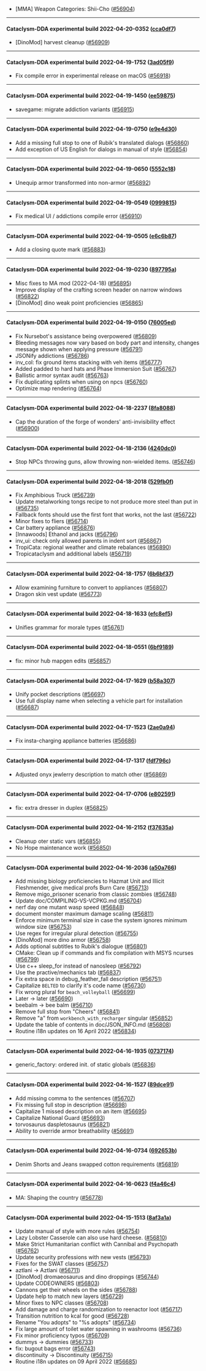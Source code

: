 * [MMA] Weapon Categories: Shii-Cho ([#56904](https://github.com/CleverRaven/Cataclysm-DDA/pull/56904))

---

#### Cataclysm-DDA experimental build 2022-04-20-0352 ([cca0df7](https://github.com/CleverRaven/Cataclysm-DDA/releases/tag/cdda-experimental-2022-04-20-0352))

* [DinoMod] harvest cleanup ([#56909](https://github.com/CleverRaven/Cataclysm-DDA/pull/56909))

---

#### Cataclysm-DDA experimental build 2022-04-19-1752 ([3ad05f9](https://github.com/CleverRaven/Cataclysm-DDA/releases/tag/cdda-experimental-2022-04-19-1752))

* Fix compile error in experimental release on macOS ([#56918](https://github.com/CleverRaven/Cataclysm-DDA/pull/56918))

---

#### Cataclysm-DDA experimental build 2022-04-19-1450 ([ee59875](https://github.com/CleverRaven/Cataclysm-DDA/releases/tag/cdda-experimental-2022-04-19-1450))

* savegame: migrate addiction variants ([#56915](https://github.com/CleverRaven/Cataclysm-DDA/pull/56915))

---

#### Cataclysm-DDA experimental build 2022-04-19-0750 ([e9e4d30](https://github.com/CleverRaven/Cataclysm-DDA/releases/tag/cdda-experimental-2022-04-19-0750))

* Add a missing full stop to one of Rubik's translated dialogs ([#56860](https://github.com/CleverRaven/Cataclysm-DDA/pull/56860))
* Add exception of US English for dialogs in manual of style ([#56854](https://github.com/CleverRaven/Cataclysm-DDA/pull/56854))

---

#### Cataclysm-DDA experimental build 2022-04-19-0650 ([5552c18](https://github.com/CleverRaven/Cataclysm-DDA/releases/tag/cdda-experimental-2022-04-19-0650))

* Unequip armor transformed into non-armor ([#56892](https://github.com/CleverRaven/Cataclysm-DDA/pull/56892))

---

#### Cataclysm-DDA experimental build 2022-04-19-0549 ([0999815](https://github.com/CleverRaven/Cataclysm-DDA/releases/tag/cdda-experimental-2022-04-19-0549))

* Fix medical UI / addictions compile error ([#56910](https://github.com/CleverRaven/Cataclysm-DDA/pull/56910))

---

#### Cataclysm-DDA experimental build 2022-04-19-0505 ([e6c6b87](https://github.com/CleverRaven/Cataclysm-DDA/releases/tag/cdda-experimental-2022-04-19-0505))

* Add a closing quote mark ([#56883](https://github.com/CleverRaven/Cataclysm-DDA/pull/56883))

---

#### Cataclysm-DDA experimental build 2022-04-19-0230 ([897795a](https://github.com/CleverRaven/Cataclysm-DDA/releases/tag/cdda-experimental-2022-04-19-0230))

* Misc fixes to MA mod (2022-04-18) ([#56895](https://github.com/CleverRaven/Cataclysm-DDA/pull/56895))
* Improve display of the crafting screen header on narrow windows ([#56822](https://github.com/CleverRaven/Cataclysm-DDA/pull/56822))
* [DinoMod] dino weak point proficiencies ([#56865](https://github.com/CleverRaven/Cataclysm-DDA/pull/56865))

---

#### Cataclysm-DDA experimental build 2022-04-19-0150 ([76005ed](https://github.com/CleverRaven/Cataclysm-DDA/releases/tag/cdda-experimental-2022-04-19-0150))

* Fix Nursebot's assistance being overpowered ([#56809](https://github.com/CleverRaven/Cataclysm-DDA/pull/56809))
* Bleeding messages now vary based on body part and intensity, changes message shown when applying pressure ([#56791](https://github.com/CleverRaven/Cataclysm-DDA/pull/56791))
* JSONify addictions ([#56786](https://github.com/CleverRaven/Cataclysm-DDA/pull/56786))
* inv_col: fix ground items stacking with veh items ([#56777](https://github.com/CleverRaven/Cataclysm-DDA/pull/56777))
* Added padded to hard hats and Phase Immersion Suit ([#56767](https://github.com/CleverRaven/Cataclysm-DDA/pull/56767))
* Ballistic armor syntax audit ([#56763](https://github.com/CleverRaven/Cataclysm-DDA/pull/56763))
* Fix duplicating splints when using on npcs ([#56760](https://github.com/CleverRaven/Cataclysm-DDA/pull/56760))
* Optimize map rendering ([#56764](https://github.com/CleverRaven/Cataclysm-DDA/pull/56764))

---

#### Cataclysm-DDA experimental build 2022-04-18-2237 ([8fa8088](https://github.com/CleverRaven/Cataclysm-DDA/releases/tag/cdda-experimental-2022-04-18-2237))

* Cap the duration of the forge of wonders' anti-invisibility effect ([#56900](https://github.com/CleverRaven/Cataclysm-DDA/pull/56900))

---

#### Cataclysm-DDA experimental build 2022-04-18-2136 ([4240dc0](https://github.com/CleverRaven/Cataclysm-DDA/releases/tag/cdda-experimental-2022-04-18-2136))

* Stop NPCs throwing guns, allow throwing non-wielded items. ([#56746](https://github.com/CleverRaven/Cataclysm-DDA/pull/56746))

---

#### Cataclysm-DDA experimental build 2022-04-18-2018 ([529fb0f](https://github.com/CleverRaven/Cataclysm-DDA/releases/tag/cdda-experimental-2022-04-18-2018))

* Fix Amphibious Truck ([#56739](https://github.com/CleverRaven/Cataclysm-DDA/pull/56739))
* Update metalworking tongs recipe to not produce more steel than put in ([#56735](https://github.com/CleverRaven/Cataclysm-DDA/pull/56735))
* Fallback fonts should use the first font that works, not the last ([#56722](https://github.com/CleverRaven/Cataclysm-DDA/pull/56722))
* Minor fixes to fliers ([#56714](https://github.com/CleverRaven/Cataclysm-DDA/pull/56714))
* Car battery appliance ([#56876](https://github.com/CleverRaven/Cataclysm-DDA/pull/56876))
* [Innawoods] Ethanol and jacks ([#56796](https://github.com/CleverRaven/Cataclysm-DDA/pull/56796))
* inv_ui: check only allowed parents in indent sort ([#56867](https://github.com/CleverRaven/Cataclysm-DDA/pull/56867))
* TropiCata: regional weather and climate rebalances ([#56890](https://github.com/CleverRaven/Cataclysm-DDA/pull/56890))
* Tropicataclysm and additional labels ([#56719](https://github.com/CleverRaven/Cataclysm-DDA/pull/56719))

---

#### Cataclysm-DDA experimental build 2022-04-18-1757 ([6b6bf37](https://github.com/CleverRaven/Cataclysm-DDA/releases/tag/cdda-experimental-2022-04-18-1757))

* Allow examining furniture to convert to appliances ([#56807](https://github.com/CleverRaven/Cataclysm-DDA/pull/56807))
* Dragon skin vest update ([#56773](https://github.com/CleverRaven/Cataclysm-DDA/pull/56773))

---

#### Cataclysm-DDA experimental build 2022-04-18-1633 ([efc8ef5](https://github.com/CleverRaven/Cataclysm-DDA/releases/tag/cdda-experimental-2022-04-18-1633))

* Unifies grammar for morale types ([#56761](https://github.com/CleverRaven/Cataclysm-DDA/pull/56761))

---

#### Cataclysm-DDA experimental build 2022-04-18-0551 ([6bf9189](https://github.com/CleverRaven/Cataclysm-DDA/releases/tag/cdda-experimental-2022-04-18-0551))

* fix: minor hub mapgen edits ([#56857](https://github.com/CleverRaven/Cataclysm-DDA/pull/56857))

---

#### Cataclysm-DDA experimental build 2022-04-17-1629 ([b58a307](https://github.com/CleverRaven/Cataclysm-DDA/releases/tag/cdda-experimental-2022-04-17-1629))

* Unify pocket descriptions ([#56697](https://github.com/CleverRaven/Cataclysm-DDA/pull/56697))
* Use full display name when selecting a vehicle part for installation ([#56687](https://github.com/CleverRaven/Cataclysm-DDA/pull/56687))

---

#### Cataclysm-DDA experimental build 2022-04-17-1523 ([2ae0a94](https://github.com/CleverRaven/Cataclysm-DDA/releases/tag/cdda-experimental-2022-04-17-1523))

* Fix insta-charging appliance batteries ([#56686](https://github.com/CleverRaven/Cataclysm-DDA/pull/56686))

---

#### Cataclysm-DDA experimental build 2022-04-17-1317 ([fdf796c](https://github.com/CleverRaven/Cataclysm-DDA/releases/tag/cdda-experimental-2022-04-17-1317))

* Adjusted onyx jewlerry description to match other ([#56869](https://github.com/CleverRaven/Cataclysm-DDA/pull/56869))

---

#### Cataclysm-DDA experimental build 2022-04-17-0706 ([e802591](https://github.com/CleverRaven/Cataclysm-DDA/releases/tag/cdda-experimental-2022-04-17-0706))

* fix: extra dresser in duplex ([#56825](https://github.com/CleverRaven/Cataclysm-DDA/pull/56825))

---

#### Cataclysm-DDA experimental build 2022-04-16-2152 ([f37635a](https://github.com/CleverRaven/Cataclysm-DDA/releases/tag/cdda-experimental-2022-04-16-2152))

* Cleanup oter static vars ([#56855](https://github.com/CleverRaven/Cataclysm-DDA/pull/56855))
* No Hope maintenance work ([#56850](https://github.com/CleverRaven/Cataclysm-DDA/pull/56850))

---

#### Cataclysm-DDA experimental build 2022-04-16-2036 ([a50a766](https://github.com/CleverRaven/Cataclysm-DDA/releases/tag/cdda-experimental-2022-04-16-2036))

* Add missing biology proficiencies to Hazmat Unit and Illicit Fleshmender, give medical profs Burn Care ([#56713](https://github.com/CleverRaven/Cataclysm-DDA/pull/56713))
* Remove migo_prisoner scenario from classic zombies ([#56748](https://github.com/CleverRaven/Cataclysm-DDA/pull/56748))
* Update doc/COMPILING-VS-VCPKG.md ([#56704](https://github.com/CleverRaven/Cataclysm-DDA/pull/56704))
* nerf day one mutant wasp speed ([#56848](https://github.com/CleverRaven/Cataclysm-DDA/pull/56848))
* document monster maximum damage scaling ([#56811](https://github.com/CleverRaven/Cataclysm-DDA/pull/56811))
* Enforce minimum terminal size in case the system ignores minimum window size ([#56753](https://github.com/CleverRaven/Cataclysm-DDA/pull/56753))
* Use regex for irregular plural detection ([#56755](https://github.com/CleverRaven/Cataclysm-DDA/pull/56755))
* [DinoMod] more dino armor ([#56758](https://github.com/CleverRaven/Cataclysm-DDA/pull/56758))
* Adds optional subtitles to Rubik's dialogue ([#56801](https://github.com/CleverRaven/Cataclysm-DDA/pull/56801))
* CMake: Clean up if commands and fix compilation with MSYS ncurses ([#56799](https://github.com/CleverRaven/Cataclysm-DDA/pull/56799))
* Use c++ sleep_for instead of nanosleep ([#56792](https://github.com/CleverRaven/Cataclysm-DDA/pull/56792))
* Use the practive/mechanics tab ([#56837](https://github.com/CleverRaven/Cataclysm-DDA/pull/56837))
* Fix extra space in debug_feather_fall description ([#56751](https://github.com/CleverRaven/Cataclysm-DDA/pull/56751))
* Capitalize `BELTED` to clarify it's code name ([#56730](https://github.com/CleverRaven/Cataclysm-DDA/pull/56730))
* Fix wrong plural for `beach_volleyball` ([#56699](https://github.com/CleverRaven/Cataclysm-DDA/pull/56699))
* Later → later ([#56690](https://github.com/CleverRaven/Cataclysm-DDA/pull/56690))
* beebalm → bee balm ([#56710](https://github.com/CleverRaven/Cataclysm-DDA/pull/56710))
* Remove full stop from "Cheers" ([#56841](https://github.com/CleverRaven/Cataclysm-DDA/pull/56841))
* Remove "a" from `workbench_with_recharger` singular ([#56852](https://github.com/CleverRaven/Cataclysm-DDA/pull/56852))
* Update the table of contents in doc/JSON_INFO.md ([#56808](https://github.com/CleverRaven/Cataclysm-DDA/pull/56808))
* Routine i18n updates on 16 April 2022 ([#56834](https://github.com/CleverRaven/Cataclysm-DDA/pull/56834))

---

#### Cataclysm-DDA experimental build 2022-04-16-1935 ([0737174](https://github.com/CleverRaven/Cataclysm-DDA/releases/tag/cdda-experimental-2022-04-16-1935))

* generic_factory: ordered init. of static globals ([#56836](https://github.com/CleverRaven/Cataclysm-DDA/pull/56836))

---

#### Cataclysm-DDA experimental build 2022-04-16-1527 ([89dce91](https://github.com/CleverRaven/Cataclysm-DDA/releases/tag/cdda-experimental-2022-04-16-1527))

* Add missing comma to the sentences ([#56707](https://github.com/CleverRaven/Cataclysm-DDA/pull/56707))
* Fix missing full stop in description ([#56698](https://github.com/CleverRaven/Cataclysm-DDA/pull/56698))
* Capitalize 1 missed description on an item ([#56695](https://github.com/CleverRaven/Cataclysm-DDA/pull/56695))
* Capitalize National Guard ([#56693](https://github.com/CleverRaven/Cataclysm-DDA/pull/56693))
* torvosaurus daspletosaurus ([#56821](https://github.com/CleverRaven/Cataclysm-DDA/pull/56821))
* Ability to override armor breathability ([#56691](https://github.com/CleverRaven/Cataclysm-DDA/pull/56691))

---

#### Cataclysm-DDA experimental build 2022-04-16-0734 ([692653b](https://github.com/CleverRaven/Cataclysm-DDA/releases/tag/cdda-experimental-2022-04-16-0734))

* Denim Shorts and Jeans swapped cotton requirements ([#56819](https://github.com/CleverRaven/Cataclysm-DDA/pull/56819))

---

#### Cataclysm-DDA experimental build 2022-04-16-0623 ([f4a46c4](https://github.com/CleverRaven/Cataclysm-DDA/releases/tag/cdda-experimental-2022-04-16-0623))

* MA: Shaping the country ([#56778](https://github.com/CleverRaven/Cataclysm-DDA/pull/56778))

---

#### Cataclysm-DDA experimental build 2022-04-15-1513 ([8af3a1a](https://github.com/CleverRaven/Cataclysm-DDA/releases/tag/cdda-experimental-2022-04-15-1513))

* Update manual of style with more rules ([#56754](https://github.com/CleverRaven/Cataclysm-DDA/pull/56754))
* Lazy Lobster Casserole can also use hard cheese. ([#56810](https://github.com/CleverRaven/Cataclysm-DDA/pull/56810))
* Make Strict Humanitarian conflict with Cannibal and Psychopath ([#56762](https://github.com/CleverRaven/Cataclysm-DDA/pull/56762))
* Update security professions with new vests ([#56793](https://github.com/CleverRaven/Cataclysm-DDA/pull/56793))
* Fixes for the SWAT classes ([#56757](https://github.com/CleverRaven/Cataclysm-DDA/pull/56757))
* aztlani → Aztlani ([#56711](https://github.com/CleverRaven/Cataclysm-DDA/pull/56711))
* [DinoMod] dromaeosaurus and dino droppings ([#56744](https://github.com/CleverRaven/Cataclysm-DDA/pull/56744))
* Update CODEOWNERS ([#56803](https://github.com/CleverRaven/Cataclysm-DDA/pull/56803))
* Cannons get their wheels on the sides ([#56788](https://github.com/CleverRaven/Cataclysm-DDA/pull/56788))
* Update help to match new layers ([#56729](https://github.com/CleverRaven/Cataclysm-DDA/pull/56729))
* Minor fixes to NPC classes ([#56708](https://github.com/CleverRaven/Cataclysm-DDA/pull/56708))
* Add damage and charge randomization to reenactor loot ([#56717](https://github.com/CleverRaven/Cataclysm-DDA/pull/56717))
* Transition nutrition to kcal for good ([#56728](https://github.com/CleverRaven/Cataclysm-DDA/pull/56728))
* Rename "You adopts" to "%s adopts" ([#56734](https://github.com/CleverRaven/Cataclysm-DDA/pull/56734))
* Fix large amount of toilet water spawning in washrooms ([#56736](https://github.com/CleverRaven/Cataclysm-DDA/pull/56736))
* Fix minor proficiency typos ([#56709](https://github.com/CleverRaven/Cataclysm-DDA/pull/56709))
* dummys → dummies ([#56733](https://github.com/CleverRaven/Cataclysm-DDA/pull/56733))
* fix: bugout bags error ([#56743](https://github.com/CleverRaven/Cataclysm-DDA/pull/56743))
* discontinuity → Discontinuity ([#56715](https://github.com/CleverRaven/Cataclysm-DDA/pull/56715))
* Routine i18n updates on 09 April 2022 ([#56685](https://github.com/CleverRaven/Cataclysm-DDA/pull/56685))
